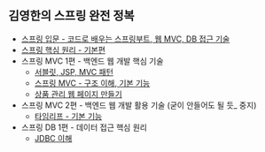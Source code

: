 ## 김영한의 스프링 완전 정복

- [스프링 입문 - 코드로 배우는 스프링부트, 웹 MVC, DB 접근 기술](https://github.com/dlrbdjs/Soupring/tree/main/hello-spring)
- [스프링 핵심 원리 - 기본편](https://github.com/dlrbdjs/Soupring/tree/main/core-spring)
- 스프링 MVC 1편 - 백엔드 웹 개발 핵심 기술
  - [서블릿, JSP, MVC 패턴](https://github.com/dlrbdjs/Soupring/tree/main/servlet)
  - [스프링 MVC - 구조 이해, 기본 기능](https://github.com/dlrbdjs/Soupring/tree/main/springmvc)
  - [상품 관리 웹 페이지 만들기](https://github.com/dlrbdjs/Soupring/tree/main/item-service)
- 스프링 MVC 2편 - 백엔드 웹 개발 활용 기술 (굳이 안들어도 될 듯_  중지)
  - [타임리프 - 기본 기능](https://github.com/dlrbdjs/Soupring/tree/main/thymeleaf-basic)
- 스프링 DB 1편 - 데이터 접근 핵심 원리
  - [JDBC 이해](https://github.com/dlrbdjs/Soupring/tree/main/jdbc)  
